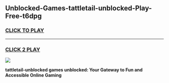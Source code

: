 
## Unblocked-Games-tattletail-unblocked-Play-Free-t6dpg
<h3>
<a href="https://premium76.site?title=tattletail-unblocked&ref=21A">CLICK TO PLAY</a></h3>
<hr>

<h3>
<a href="https://premium76.site?title=tattletail-unblocked&ref=21A">CLICK 2 PLAY</a>
  
</h3>

<a href="https://premium76.site?title=tattletail-unblocked&ref=21A"><img src="https://clearcache.store/games.png"></a>


**tattletail-unblocked games unblocked: Your Gateway to Fun and Accessible Online Gaming**
